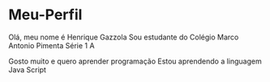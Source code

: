 # Meu-Perfil
Olá, meu nome é Henrique Gazzola
Sou estudante do Colégio Marco Antonio Pimenta
Série 1 A

Gosto muito e quero aprender programação
Estou aprendendo a linguagem Java Script

